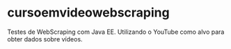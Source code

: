 # cursoemvideowebscraping
Testes de WebScraping com Java EE. Utilizando o YouTube como alvo para obter dados sobre vídeos.
